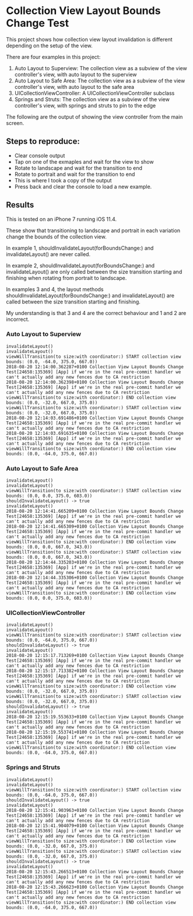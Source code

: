
# Collection View Layout Bounds Change Test


This project shows how collection view layout invalidation is different depending on the setup of the view.

There are four examples in this project:

1. Auto Layout to Superview: The collection view as a subview of the view controller's view, with auto layout to the superview
2. Auto Layout to Safe Area: The collection view as a subview of the view controller's view, with auto layout to the safe area
3. UICollectionViewController: A UICollectionViewController subclass
4. Springs and Struts: The collection view as a subview of the view controller's view, with springs and struts to pin to the edge

The following are the output of showing the view controller from the main screen. 

## Steps to reproduce:

* Clear console output
* Tap on one of the exmaples and wait for the view to show
* Rotate to landscape and wait for the transition to end
* Rotate to portrait and wait for the transition to end
* This is where I took a copy of the output
* Press back and clear the console to load a new example.

## Results

This is tested on an iPhone 7 running iOS 11.4.

These show that transitioning to landscape and portrait in each variation change the bounds of the collection view.

In example 1, shouldInvalidateLayout(forBoundsChange:) and invalidateLayout() are never called.

In example 2, shouldInvalidateLayout(forBoundsChange:) and invalidateLayout() are only called between the size transition starting and finishing when rotating from portrait to landscape.

In examples 3 and 4, the layout methods shouldInvalidateLayout(forBoundsChange:) and invalidateLayout() are called between the size transition starting and finishing.


My understanding is that 3 and 4 are the correct behaviour and 1 and 2 are incorrect.



### Auto Layout to Superview

	invalidateLayout()
	invalidateLayout()
	viewWillTransition(to size:with coordinator:) START collection view bounds: (0.0, -64.0, 375.0, 667.0))
	2018-08-20 12:14:00.362287+0100 Collection View Layout Bounds Change Test[24658:135369] [App] if we're in the real pre-commit handler we can't actually add any new fences due to CA restriction
	2018-08-20 12:14:00.362398+0100 Collection View Layout Bounds Change Test[24658:135369] [App] if we're in the real pre-commit handler we can't actually add any new fences due to CA restriction
	viewWillTransition(to size:with coordinator:) END collection view bounds: (0.0, -32.0, 667.0, 375.0))
	viewWillTransition(to size:with coordinator:) START collection view bounds: (0.0, -32.0, 667.0, 375.0))
	2018-08-20 12:14:03.691486+0100 Collection View Layout Bounds Change Test[24658:135369] [App] if we're in the real pre-commit handler we can't actually add any new fences due to CA restriction
	2018-08-20 12:14:03.691635+0100 Collection View Layout Bounds Change Test[24658:135369] [App] if we're in the real pre-commit handler we can't actually add any new fences due to CA restriction
	viewWillTransition(to size:with coordinator:) END collection view bounds: (0.0, -64.0, 375.0, 667.0))



### Auto Layout to Safe Area

	invalidateLayout()
	invalidateLayout()
	viewWillTransition(to size:with coordinator:) START collection view bounds: (0.0, 0.0, 375.0, 603.0))
	shouldInvalidateLayout() -> true
	invalidateLayout()
	2018-08-20 12:14:41.665209+0100 Collection View Layout Bounds Change Test[24658:135369] [App] if we're in the real pre-commit handler we can't actually add any new fences due to CA restriction
	2018-08-20 12:14:41.665309+0100 Collection View Layout Bounds Change Test[24658:135369] [App] if we're in the real pre-commit handler we can't actually add any new fences due to CA restriction
	viewWillTransition(to size:with coordinator:) END collection view bounds: (0.0, 0.0, 667.0, 343.0))
	viewWillTransition(to size:with coordinator:) START collection view bounds: (0.0, 0.0, 667.0, 343.0))
	2018-08-20 12:14:44.335203+0100 Collection View Layout Bounds Change Test[24658:135369] [App] if we're in the real pre-commit handler we can't actually add any new fences due to CA restriction
	2018-08-20 12:14:44.335306+0100 Collection View Layout Bounds Change Test[24658:135369] [App] if we're in the real pre-commit handler we can't actually add any new fences due to CA restriction
	viewWillTransition(to size:with coordinator:) END collection view bounds: (0.0, 0.0, 375.0, 603.0))



### UICollectionViewController

	invalidateLayout()
	invalidateLayout()
	viewWillTransition(to size:with coordinator:) START collection view bounds: (0.0, -64.0, 375.0, 667.0))
	shouldInvalidateLayout() -> true
	invalidateLayout()
	2018-08-20 12:15:17.713269+0100 Collection View Layout Bounds Change Test[24658:135369] [App] if we're in the real pre-commit handler we can't actually add any new fences due to CA restriction
	2018-08-20 12:15:17.713382+0100 Collection View Layout Bounds Change Test[24658:135369] [App] if we're in the real pre-commit handler we can't actually add any new fences due to CA restriction
	viewWillTransition(to size:with coordinator:) END collection view bounds: (0.0, -32.0, 667.0, 375.0))
	viewWillTransition(to size:with coordinator:) START collection view bounds: (0.0, -32.0, 667.0, 375.0))
	shouldInvalidateLayout() -> true
	invalidateLayout()
	2018-08-20 12:15:19.553633+0100 Collection View Layout Bounds Change Test[24658:135369] [App] if we're in the real pre-commit handler we can't actually add any new fences due to CA restriction
	2018-08-20 12:15:19.553741+0100 Collection View Layout Bounds Change Test[24658:135369] [App] if we're in the real pre-commit handler we can't actually add any new fences due to CA restriction
	viewWillTransition(to size:with coordinator:) END collection view bounds: (0.0, -64.0, 375.0, 667.0))



### Springs and Struts

	invalidateLayout()
	invalidateLayout()
	viewWillTransition(to size:with coordinator:) START collection view bounds: (0.0, -64.0, 375.0, 667.0))
	shouldInvalidateLayout() -> true
	invalidateLayout()
	2018-08-20 12:15:41.903963+0100 Collection View Layout Bounds Change Test[24658:135369] [App] if we're in the real pre-commit handler we can't actually add any new fences due to CA restriction
	2018-08-20 12:15:41.904079+0100 Collection View Layout Bounds Change Test[24658:135369] [App] if we're in the real pre-commit handler we can't actually add any new fences due to CA restriction
	viewWillTransition(to size:with coordinator:) END collection view bounds: (0.0, -32.0, 667.0, 375.0))
	viewWillTransition(to size:with coordinator:) START collection view bounds: (0.0, -32.0, 667.0, 375.0))
	shouldInvalidateLayout() -> true
	invalidateLayout()
	2018-08-20 12:15:43.266513+0100 Collection View Layout Bounds Change Test[24658:135369] [App] if we're in the real pre-commit handler we can't actually add any new fences due to CA restriction
	2018-08-20 12:15:43.266623+0100 Collection View Layout Bounds Change Test[24658:135369] [App] if we're in the real pre-commit handler we can't actually add any new fences due to CA restriction
	viewWillTransition(to size:with coordinator:) END collection view bounds: (0.0, -64.0, 375.0, 667.0))
